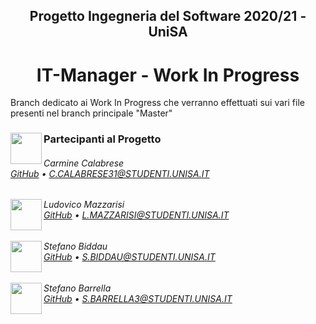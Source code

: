 <h2 align="center">Progetto Ingegneria del Software 2020/21 - UniSA</h2>
<h1 align="center">IT-Manager - Work In Progress</h1>

<p> Branch dedicato ai Work In Progress che verranno effettuati sui vari file presenti nel branch principale "Master"

<h3>Partecipanti al Progetto

<img src="https://avatars0.githubusercontent.com/u/45242806?s=460&u=13627eefbe4796c3cf50d081af64708094426b0b&v=4" height="50" align="left">
<h6>
  Carmine Calabrese
   <br><a href="https://github.com/Carmineh">GitHub</a>
  • <a href="mailto:C.CALABRESE31@STUDENTI.UNISA.IT">C.CALABRESE31@STUDENTI.UNISA.IT</a> 
  
</h6>

<img src="https://avatars1.githubusercontent.com/u/72300425?s=460&u=28922257abcc47ad72f1c4e7d7cdc111df76f961&v=4" height="50" align="left">
<h6>
  Ludovico Mazzarisi<br/>
  <a href="https://github.com/modul31">GitHub</a>
  • <a href="mailto:L.MAZZARISI@STUDENTI.UNISA.IT">L.MAZZARISI@STUDENTI.UNISA.IT</a>
</h6>

<img src="https://avatars0.githubusercontent.com/u/44703164?s=460&u=7cc94b0ac65ab5a8467e834902a6d625286e9703&v=4" height="50" align="left">
<h6>
  Stefano Biddau<br/>
  <a href="https://github.com/stefanBerau">GitHub</a>
  • <a href="mailto:S.BIDDAU@STUDENTI.UNISA.IT	">S.BIDDAU@STUDENTI.UNISA.IT	</a> 
</h6>

<img src ="https://avatars2.githubusercontent.com/u/72301452?s=400&v=4" height="50" align="left">
<h6>
Stefano Barrella</br>
<a href = "https://github.com/StefanoBarrella">GitHub</a>
• <a href="mailto:S.BARRELLA3@STUDENTI.UNISA.IT  ">S.BARRELLA3@STUDENTI.UNISA.IT  </a>
</h6>


